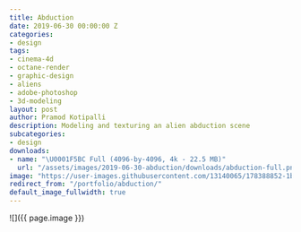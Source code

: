 ```yaml
---
title: Abduction
date: 2019-06-30 00:00:00 Z
categories:
- design
tags:
- cinema-4d
- octane-render
- graphic-design
- aliens
- adobe-photoshop
- 3d-modeling
layout: post
author: Pramod Kotipalli
description: Modeling and texturing an alien abduction scene
subcategories:
- design
downloads:
- name: "\U0001F5BC️ Full (4096-by-4096, 4k - 22.5 MB)"
  url: "/assets/images/2019-06-30-abduction/downloads/abduction-full.png"
image: "https://user-images.githubusercontent.com/13140065/178388852-1bd32f4d-020e-42a7-93df-c97d115b757f.png"
redirect_from: "/portfolio/abduction/"
default_image_fullwidth: true
---
```


![]({{ page.image }})
